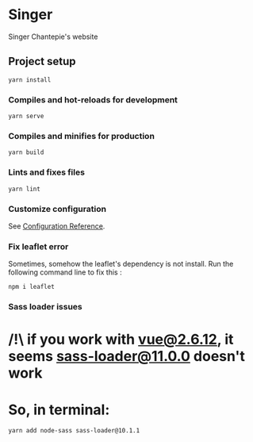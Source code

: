 # Singer
Singer Chantepie's website

## Project setup
```
yarn install
```

### Compiles and hot-reloads for development
```
yarn serve
```

### Compiles and minifies for production
```
yarn build
```

### Lints and fixes files
```
yarn lint
```

### Customize configuration
See [Configuration Reference](https://cli.vuejs.org/config/).

### Fix leaflet error

Sometimes, somehow the leaflet's dependency is not install. Run the following command line to fix this : 

```
npm i leaflet
```

### Sass loader issues

# /!\ if you work with vue@2.6.12, it seems sass-loader@11.0.0 doesn't work
# So, in terminal:

```
yarn add node-sass sass-loader@10.1.1
```

